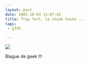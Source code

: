 ```yaml
---
layout: post
date: 2005-10-03 13:07:43
title: Trop fort, le steak hashé ...
tags:
 - g33k

---
```


![](/images/steak.png)

Blague de geek !!!
